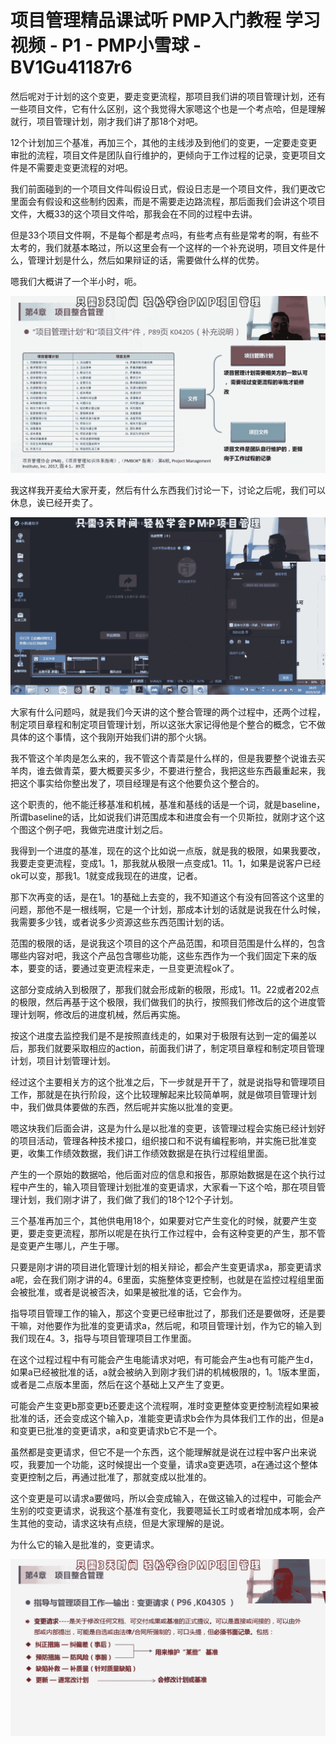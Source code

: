# 项目管理精品课试听 PMP入门教程 学习视频 - P1 - PMP小雪球 - BV1Gu41187r6

然后呢对于计划的这个变更，要走变更流程，那项目我们讲的项目管理计划，还有一些项目文件，它有什么区别，这个我觉得大家嗯这个也是一个考点哈，但是理解就行，项目管理计划，刚才我们讲了那18个对吧。

12个计划加三个基准，再加三个，其他的主线涉及到他们的变更，一定要走变更审批的流程，项目文件是团队自行维护的，更倾向于工作过程的记录，变更项目文件是不需要走变更流程的对吧。

我们前面碰到的一个项目文件叫假设日式，假设日志是一个项目文件，我们更改它里面会有假设和这些制约因素，而是不需要走边路流程，那后面我们会讲这个项目文件，大概33的这个项目文件哈，那我会在不同的过程中去讲。

但是33个项目文件啊，不是每个都是考点吗，有些考点有些是常考的啊，有些不太考的，我们就基本略过，所以这里会有一个这样的一个补充说明，项目文件是什么，管理计划是什么，然后如果辩证的话，需要做什么样的优势。

嗯我们大概讲了一个半小时，呃。

![](img/73b5aabfa3fb9ac014fa354e8f4ee4fe_1.png)

我这样我开麦给大家开麦，然后有什么东西我们讨论一下，讨论之后呢，我们可以休息，诶已经开卖了。

![](img/73b5aabfa3fb9ac014fa354e8f4ee4fe_3.png)

大家有什么问题吗，就是我们今天讲的这个整合管理的两个过程中，还两个过程，制定项目章程和制定项目管理计划，所以这张大家记得他是个整合的概念，它不做具体的这个事情，这个我刚开始我们讲的那个火锅。

我不管这个羊肉是怎么来的，我不管这个青菜是什么样的，但是我要整个说谁去买羊肉，谁去做青菜，要大概要买多少，不要进行整合，我把这些东西最重起来，我把这个事实给你整出发了，项目经理是有这个他要负这个整合的。

这个职责的，他不能迁移基准和机械，基准和基线的话是一个词，就是baseline，所谓baseline的话，比如说我们讲范围成本和进度会有一个贝斯拉，就刚才这个这个图这个例子吧，我做完进度计划之后。

我得到一个进度的基准，现在的这个比如说一点版，就是我的极限，如果我要改，我要走变更流程，变成1。1，那我就从极限一点变成1。11。1，如果是说客户已经ok可以变，那我1。1就变成我现在的进度，记者。

那下次再变的话，是在1。1的基础上去变的，我不知道这个有没有回答这个这里的问题，那他不是一根线啊，它是一个计划，那成本计划的话就是说我在什么时候，我需要多少钱，或者说多少资源这些东西范围计划的话。

范围的极限的话，是说我这个项目的这个产品范围，和项目范围是什么样的，包含哪些内容对吧，我这个产品包含哪些功能，这些东西作为一个我们固定下来的版本，要变的话，要通过变更流程来走，一旦变更流程ok了。

这部分变成纳入到极限了，那我们就会形成新的极限，形成1。11。22或者202点的极限，然后再基于这个极限，我们做我们的执行，按照我们修改后的这个进度管理计划啊，修改后的进度机械，然后再实施。

按这个进度去监控我们是不是按照直线走的，如果对于极限有达到一定的偏差以后，那我们就要采取相应的action，前面我们讲了，制定项目章程和制定项目管理计划，项目计划管理计划。

经过这个主要相关方的这个批准之后，下一步就是开干了，就是说指导和管理项目工作，那就是在执行阶段，这个比较理解起来比较简单啊，就是做项目管理计划中，我们做具体要做的东西，然后呢并实施以批准的变更。

嗯这块我们后面会讲，这是为什么是以批准的变更，该管理过程会实施已经计划好的项目活动，管理各种技术接口，组织接口和不说有编程影响，并实施已批准变更，收集工作绩效数据，我们讲工作绩效数据是在执行过程组里面。

产生的一个原始的数据哈，他后面对应的信息和报告，那原始数据是在这个执行过程中产生的，输入项目管理计划批准的变更请求，大家看一下这个哈，那在项目管理计划，我们刚才讲了，我们做了我们的18个12个子计划。

三个基准再加三个，其他供电用18个，如果要对它产生变化的时候，就要产生变更，要走变更流程，那所以呢是在执行工作过程中，会有这种变更的产生，那不管是变更产生哪儿，产生于哪。

只要是刚才讲的项目进化管理计划的相关辩论，都会产生变更请求a，那变更请求a呢，会在我们刚才讲的4。6里面，实施整体变更控制，也就是在监控过程组里面会被批准，或者是说被否决，如果是被批准的话，它会作为。

指导项目管理工作的输入，那这个变更已经审批过了，那我们还是要做呀，还是要干嘛，对他要作为批准的变更请求a，然后呢，和项目管理计划，作为它的输入到我们现在4。3，指导与项目管理项目工作里面。

在这个过程过程中有可能会产生电能请求对吧，有可能会产生a也有可能产生d，如果a已经被批准的话，a就会被纳入到刚才我们讲的机械极限的，1。1版本里面，或者是二点版本里面，然后在这个基础上又产生了变更。

可能会产生变更b那变更b还要走这个流程啊，准时变更整体变更控制流程如果被批准的话，还会变成这个输入p，准能变更请求b会作为具体我们工作的出，但是a和变更已批准的变更请求，a和变更请求b它不是一个。

虽然都是变更请求，但它不是一个东西，这个能理解就是说在过程中客户出来说哎，我要加一个功能，这时候提出一个变量，请求a变更选项，a在通过这个整体变更控制之后，再通过批准了，那就变成以批准的。

这个变更是可以请求a要做吗，所以会变成输入，在做这输入的过程中，可能会产生别的哎变更请求，说我这个基准有变化，我要嗯延长工时或者增加成本啊，会产生其他的变动，请求这块有点绕，但是大家理解的是说。

为什么它的输入是批准的，变更请求。

![](img/73b5aabfa3fb9ac014fa354e8f4ee4fe_5.png)